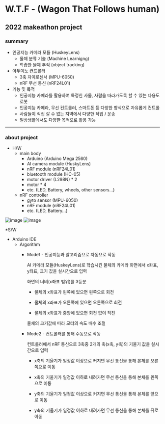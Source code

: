 # W.T.F - (Wagon That Follows human)

## 2022 makeathon project

### summary

* 인공지능 카메라 모듈 (HuskeyLens)
  * 물체 분류 기술 (Machine Learnigng)
  * 학습한 물체 추적 (object tracking)
* 아두이노 컨드롤러
  * 3축 자이로센서 (MPU-6050)
  * nRF 무선 통신 (nRF24L01)
* 기능 및 목적
  * 인공지능 카메라를 활용하여 특정한 사물, 사람을 따라가도록 할 수 있는 다용도 로봇
  * 인공지능 카메라, 무선 컨트롤러, 스마트폰 등 다양한 방식으로 자유롭게 컨트롤
  * 사람들이 직접 갈 수 없는 지역에서 다양한 작업 / 운송
  * 일상생활에서도 다양한 목적으로 활용 가능


----------

### about project

* H/W
  * main body
    * Arduino (Arduino Mega 2560)
    * AI camera module (HuskyLens)
    * nRF module (nRF24L01)
    * bluetooth module (HC-05)
    * motor driver (L298N) * 2
    * motor * 4
    * etc. (LED, Battery, wheels, other sensors...)
  * nRF controller
    * gyto sensor (MPU-6050)
    * nRF module (nRF24L01)
    * etc. (LED, Battery...)

![image](https://github.com/kdh2199/22_makerthone/assets/68812665/51539ee9-15f0-46ec-8ef5-0239f28d6120)
![image](https://github.com/kdh2199/22_makerthone/assets/68812665/f35f52ae-64e2-4890-b1b8-c2bd0a824cc6)

 
 *S/W
  * Arduino IDE
    * Argorithm
      * Mode1 - 인공지능과 알고리즘으로 자동으로 작동

         AI 카메라 모듈(HuskeyLens)로 학습시킨 물체의 카메라 화면에서 x좌표, y좌표, 크기 값을 실시간으로 입력
         
         화면의 너비(x좌표 범위)를 3등분
         
          - 물체의 x좌표가 왼쪽에 있으면 왼쪽으로 회전
         
          - 물체의 x좌표가 오른쪽에 있으면 오른쪽으로 회전
         
          - 물체의 x좌표가 중앙에 있으면 회전 없이 직진
         
         물체의 크기값에 따라 모터의 속도 배수 조절
         
       * Mode2 - 컨트롤러를 통해 수동으로 작동
          
          컨트롤러에서 nRF 통신으로 3축중 2개의 축(x축, y축)의 기울기 값을 실시간으로 입력
          
          - x축의 기울기가 일정값 이상으로 커지면 무선 통신을 통해 본체를 오른쪽으로 이동
          - x축의 기울기가 일정값 이하로 내려가면 무선 통신을 통해 본체를 왼쪽으로 이동

          
          - y축의 기울기가 일정값 이상으로 커지면 무선 통신을 통해 본체를 앞으로 이동
          - y축의 기울기가 일정값 이하로 내려가면 무선 통신을 통해 본체를 뒤로 이동
